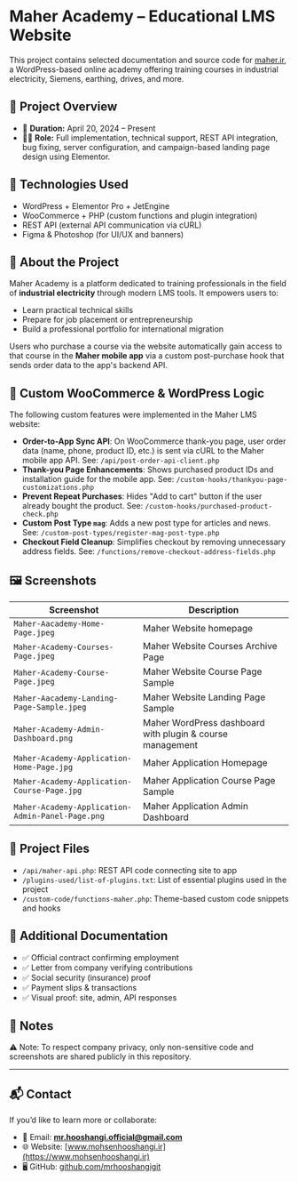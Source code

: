# Maher Academy – Educational LMS Website

This project contains selected documentation and source code for [maher.ir](https://maher.ir), a WordPress-based online academy offering training courses in industrial electricity, Siemens, earthing, drives, and more.

## 🔧 Project Overview

- 📅 **Duration:** April 20, 2024 – Present  
- 👨‍💻 **Role:** Full implementation, technical support, REST API integration, bug fixing, server configuration, and campaign-based landing page design using Elementor.

## 🧰 Technologies Used

- WordPress + Elementor Pro + JetEngine  
- WooCommerce + PHP (custom functions and plugin integration)  
- REST API (external API communication via cURL)  
- Figma & Photoshop (for UI/UX and banners)

## 🧠 About the Project

Maher Academy is a platform dedicated to training professionals in the field of **industrial electricity** through modern LMS tools. It empowers users to:

- Learn practical technical skills  
- Prepare for job placement or entrepreneurship  
- Build a professional portfolio for international migration

Users who purchase a course via the website automatically gain access to that course in the **Maher mobile app** via a custom post-purchase hook that sends order data to the app's backend API.


  ## 🧩 Custom WooCommerce & WordPress Logic

The following custom features were implemented in the Maher LMS website:

- **Order-to-App Sync API**: On WooCommerce thank-you page, user order data (name, phone, product ID, etc.) is sent via cURL to the Maher mobile app API. See: `/api/post-order-api-client.php`
- **Thank-you Page Enhancements**: Shows purchased product IDs and installation guide for the mobile app. See: `/custom-hooks/thankyou-page-customizations.php`
- **Prevent Repeat Purchases**: Hides "Add to cart" button if the user already bought the product. See: `/custom-hooks/purchased-product-check.php`
- **Custom Post Type `mag`**: Adds a new post type for articles and news. See: `/custom-post-types/register-mag-post-type.php`
- **Checkout Field Cleanup**: Simplifies checkout by removing unnecessary address fields. See: `/functions/remove-checkout-address-fields.php`


## 🖼️ Screenshots

| Screenshot | Description |
|------------|-------------|
| `Maher-Aacademy-Home-Page.jpeg` | Maher Website homepage |
| `Maher-Academy-Courses-Page.jpeg` | Maher Website Courses Archive Page |
| `Maher-Academy-Course-Page.jpeg` | Maher Website Course Page Sample |
| `Maher-Aacademy-Landing-Page-Sample.jpeg` | Maher Website Landing Page Sample |
| `Maher-Academy-Admin-Dashboard.png` | Maher WordPress dashboard with plugin & course management |
| `Maher-Academy-Application-Home-Page.jpg` |Maher  Application Homepage |
| `Maher-Academy-Application-Course-Page.jpg` | Maher  Application Course Page Sample |
| `Maher-Academy-Application-Admin-Panel-Page.png` | Maher  Application Admin Dashboard |

## 📂 Project Files

- `/api/maher-api.php`: REST API code connecting site to app
- `/plugins-used/list-of-plugins.txt`: List of essential plugins used in the project
- `/custom-code/functions-maher.php`: Theme-based custom code snippets and hooks

## 📄 Additional Documentation

- ✅ Official contract confirming employment  
- ✅ Letter from company verifying contributions  
- ✅ Social security (insurance) proof  
- ✅ Payment slips & transactions  
- ✅ Visual proof: site, admin, API responses

## 📌 Notes

⚠️ Note: To respect company privacy, only non-sensitive code and screenshots are shared publicly in this repository.

---

## 📬 Contact

If you’d like to learn more or collaborate:

- 📧 Email: **mr.hooshangi.official@gmail.com**  
- 🌐 Website: [www.mohsenhooshangi.ir](https://www.mohsenhooshangi.ir)  
- 🖥️ GitHub: [github.com/mrhooshangigit](https://github.com/mrhooshangigit)

